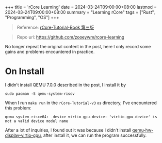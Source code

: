 +++
title = 'rCore Learning'
date = 2024-03-24T09:00:00+08:00
lastmod = 2024-03-24T09:00:00+08:00
summary = "Learning rCore"
tags = ["Rust", "Programming", "OS"]
+++

> Reference: [rCore-Tutorial-Book 第三版](https://rcore-os.cn/rCore-Tutorial-Book-v3/index.html)

> Repo url: <https://github.com/zooeywm/rcore-learning>

No longer repeat the original content in the post, here I only record some gains and problems encountered in practice.

# On Install

I didn't install QEMU 7.0.0 described in the post, I install it by 

``` fish
sudo pacman -S qemu-system-riscv
```

When I run `make run` in the `rCore-Tutorial-v3` `os` directory, I've encountered this problem: 

``` text
qemu-system-riscv64: -device virtio-gpu-device: 'virtio-gpu-device' is not a valid device model name
```

After a lot of inquiries, I found out it was because I didn't install [qemu-hw-display-virtio-gpu](https://archlinux.org/packages/extra/x86_64/qemu-hw-display-virtio-gpu/), after install it, we can run the program successfully.
